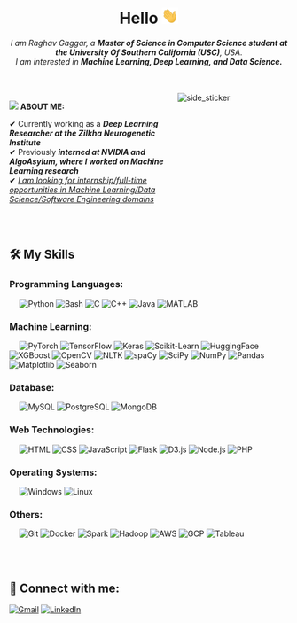 <h1 align="center">Hello <img src="https://raw.githubusercontent.com/ABSphreak/ABSphreak/master/gifs/Hi.gif" width="30px"></h1>
<p align="center">
  <em>
    I am Raghav Gaggar, a <b>Master of Science in Computer Science student at the University Of Southern California (USC)</b>, USA</a>. <br>
    I am interested in <b>Machine Learning, Deep Learning, and Data Science.</b>
  </em>
</p>
<br><br>
<img align="right" width=200px height=200px alt="side_sticker" src="https://media.giphy.com/media/TEnXkcsHrP4YedChhA/giphy.gif" />

<img src="https://media.giphy.com/media/iY8CRBdQXODJSCERIr/giphy.gif" width="30px">&nbsp;**ABOUT ME:**

✔ Currently working as a ***Deep Learning Researcher at the Zilkha Neurogenetic Institute*** <br>
✔ Previously ***interned at NVIDIA and AlgoAsylum, where I worked on Machine Learning research***<br>
✔ <ins>*I am looking for internship/full-time opportunities in Machine Learning/Data Science/Software Engineering domains*</ins><br>

<br><br>
## 🛠️ My Skills

### Programming Languages:
&emsp;
![Python](https://img.shields.io/badge/Python-logo?logo=python&logoColor=white&color=blue)
![Bash](https://img.shields.io/badge/Bash-logo?logo=gnu-bash&logoColor=white&color=DarkGreen)
![C](https://img.shields.io/badge/C-logo?logo=c&logoColor=white&color=blue)
![C++](https://img.shields.io/badge/C++-logo?logo=c%2B%2B&logoColor=white&color=blue)
![Java](https://img.shields.io/badge/Java-logo?logo=java&logoColor=white&color=orange)
![MATLAB](https://img.shields.io/badge/MATLAB-logo?logo=mathworks&logoColor=white&color=yellow)

### Machine Learning:
&emsp;
![PyTorch](https://img.shields.io/badge/PyTorch-logo?logo=pytorch&logoColor=white&color=red)
![TensorFlow](https://img.shields.io/badge/TensorFlow-logo?logo=tensorflow&logoColor=white&color=orange)
![Keras](https://img.shields.io/badge/Keras-logo?logo=keras&logoColor=white&color=red)
![Scikit-Learn](https://img.shields.io/badge/scikit--learn-logo?logo=scikit-learn&logoColor=white&color=blue)
![HuggingFace](https://img.shields.io/badge/Transformers-logo?logo=hugging%20face&logoColor=white&color=yellow)
![XGBoost](https://img.shields.io/badge/XGBoost-logo?logo=xgboost&logoColor=white&color=blue)
![OpenCV](https://img.shields.io/badge/OpenCV-logo?logo=opencv&logoColor=white&color=blueviolet)
![NLTK](https://img.shields.io/badge/NLTK-logo?logo=nltk&logoColor=white&color=green)
![spaCy](https://img.shields.io/badge/spaCy-logo?logo=spaCy&logoColor=white&color=blue)
![SciPy](https://img.shields.io/badge/SciPy-logo?logo=scipy&logoColor=white&color=purple)
![NumPy](https://img.shields.io/badge/NumPy-logo?logo=numpy&logoColor=white&color=blue)
![Pandas](https://img.shields.io/badge/Pandas-logo?logo=pandas&logoColor=white&color=blue)
![Matplotlib](https://img.shields.io/badge/Matplotlib-logo?logo=matplotlib&logoColor=white&color=blue)
![Seaborn](https://img.shields.io/badge/Seaborn-logo?logo=seaborn&logoColor=white&color=blue)

### Database:
&emsp;
![MySQL](https://img.shields.io/badge/MySQL-logo?logo=mysql&logoColor=white&color=blue)
![PostgreSQL](https://img.shields.io/badge/PostgreSQL-logo?logo=postgresql&logoColor=white&color=blue)
![MongoDB](https://img.shields.io/badge/MongoDB-logo?logo=mongodb&logoColor=white&color=green)

### Web Technologies:
&emsp;
![HTML](https://img.shields.io/badge/HTML-logo?logo=html5&logoColor=white&color=orange)
![CSS](https://img.shields.io/badge/CSS-logo?logo=css3&logoColor=white&color=blue)
![JavaScript](https://img.shields.io/badge/JavaScript-logo?logo=javascript&logoColor=white&color=yellow)
![Flask](https://img.shields.io/badge/Flask-logo?logo=flask&logoColor=white&color=black)
![D3.js](https://img.shields.io/badge/D3.js-logo?logo=d3.js&logoColor=white&color=orange)
![Node.js](https://img.shields.io/badge/Node.js-logo?logo=node.js&logoColor=white&color=green)
![PHP](https://img.shields.io/badge/PHP-logo?logo=php&logoColor=white&color=blue)

### Operating Systems:
&emsp;
![Windows](https://img.shields.io/badge/Windows-logo?logo=windows&logoColor=white&color=blue)
![Linux](https://img.shields.io/badge/Linux-logo?logo=linux&logoColor=white&color=purple)

### Others:
&emsp;
![Git](https://img.shields.io/badge/Git-logo?logo=git&logoColor=white&color=orange)
![Docker](https://img.shields.io/badge/Docker-logo?logo=docker&logoColor=white&color=blue)
![Spark](https://img.shields.io/badge/Spark-logo?logo=apache-spark&logoColor=white&color=orange)
![Hadoop](https://img.shields.io/badge/Hadoop-logo?logo=apache-hadoop&logoColor=white&color=yellow)
![AWS](https://img.shields.io/badge/AWS-logo?logo=amazon-aws&logoColor=white&color=orange)
![GCP](https://img.shields.io/badge/GCP-logo?logo=google-cloud&logoColor=white&color=blue)
![Tableau](https://img.shields.io/badge/Tableau-logo?logo=tableau&logoColor=white&color=black)

<br><br>
## 🤝 Connect with me:
<p align="left">
	<a href="mailto:gaggar@usc.edu"><img img src="https://img.shields.io/badge/gmail-%23EA4335.svg?style=plastic&logo=gmail&logoColor=white" alt="Gmail"/></a>
	<a href="https://www.linkedin.com/in/raghav-gaggar/"><img src="https://img.shields.io/badge/linkedin-%230A66C2.svg?style=plastic&logo=linkedin&logoColor=white" alt="LinkedIn"/></a>
</p>
</p>

